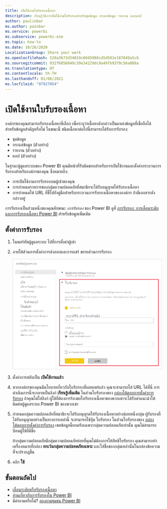 ```yaml
---
title: เปิดใช้งานใบรับรองเนื้อหา
description: เรียนรู้วิธีการเปิดใช้งานใบรับรองสำหรับชุดข้อมูล กระแสข้อมูล รายงาน และแอป
author: paulinbar
ms.author: painbar
ms.service: powerbi
ms.subservice: powerbi-eim
ms.topic: how-to
ms.date: 10/26/2020
LocalizationGroup: Share your work
ms.openlocfilehash: 520a3673d34019c6045988cd5d501e187849a5c6
ms.sourcegitcommit: 932f6856849c39e34229dc9a49fb9379c56a888a
ms.translationtype: HT
ms.contentlocale: th-TH
ms.lasthandoff: 01/06/2021
ms.locfileid: "97927054"
---
```

# <a name="enable-content-certification"></a>เปิดใช้งานใบรับรองเนื้อหา

องค์กรของคุณสามารถรับรองเนื้อหาที่เลือก เพื่อระบุว่าเนื้อหาดังกล่าวเป็นแหล่งข้อมูลที่เชื่อถือได้สำหรับข้อมูลสำคัญหรือไม่ ในขณะนี้ ชนิดเนื้อหาต่อไปนี้สามารถได้รับการรับรอง:
* ชุดข้อมูล
* กระแสข้อมูล (ตัวอย่าง)
* รายงาน (ตัวอย่าง)
* แอป (ตัวอย่าง)

ในฐานะผู้ดูแลระบบของ Power BI คุณมีหน้าที่รับผิดชอบสำหรับการเปิดใช้งานและตั้งค่ากระบวนการรับรองสำหรับองค์กรของคุณ ซึ่งหมายถึง:
* การเปิดใช้งานการรับรองบนผู้เช่าของคุณ
* การกำหนดรายการของกลุ่มความปลอดภัยที่สมาชิกจะได้รับอนุญาตให้รับรองเนื้อหา
* การกำหนดให้ URL ที่ชี้ไปยังคู่มือสำหรับกระบวนการรับรองเนื้อหาขององค์กร ถ้ามีเอกสารดังกล่าวอยู่

การรับรองเป็นส่วนหนึ่งของคุณลักษณะ *การรับรอง* ของ Power BI ดูที่ [การรับรอง: การเลื่อนระดับและการรับรองเนื้อหา Power BI](../collaborate-share/service-endorsement-overview.md) สำหรับข้อมูลเพิ่มเติม

## <a name="set-up-certification"></a>ตั้งค่าการรับรอง

1. ในพอร์ทัลผู้ดูแลระบบ ไปที่การตั้งค่าผู้เช่า
1. ภายใต้ส่วนการตั้งค่าการส่งออกและการแชร์ ขยายส่วนการรับรอง

   ![ตั้งค่าชุดข้อมูลและใบรับรองกระแสข้อมูล](media/service-admin-setup-certification/service-admin-certification-setup-dialog.png)

1. ตั้งค่าการสลับเป็น **เปิดใช้งานแล้ว**
1. หากองค์กรของคุณมีนโยบายเกี่ยวกับใบรับรองที่เผยแพร่แล้ว คุณจะสามารถใส่ URL ได้ที่นี่ การดำเนินการนี้จะกลายเป็นลิงก์ **เรียนรู้เพิ่มเติม** ในส่วนใบรับรองของ [กล่องโต้ตอบการตั้งค่าการรับรอง](../collaborate-share/service-endorse-content.md#request-content-certification) ถ้าคุณไม่ใส่ลิงก์ ผู้ใช้ที่ต้องการร้องขอใบรับรองเนื้อหาของพวกเขาจะได้รับคำแนะนำให้ติดต่อผู้ดูแลระบบ Power BI ของพวกเขา
1. กำหนดกลุ่มความปลอดภัยที่สมาชิกจะได้รับอนุญาตให้รับรองเนื้อหาอย่างน้อยหนึ่งกลุ่ม ผู้รับรองที่ได้รับอนุญาตอย่างเป็นทางการเหล่านี้ จะสามารถใช้ปุ่ม ใบรับรอง ในส่วนใบรับรองของ [กล่องโต้ตอบการตั้งค่าการรับรอง](../collaborate-share/service-endorse-content.md#certify-content) เขตข้อมูลนี้ยอมรับเฉพาะกลุ่มความปลอดภัยเท่านั้น คุณไม่สามารถป้อนผู้ใช้ที่มีชื่อ
    
    ถ้ากลุ่มความปลอดภัยมีกลุ่มความปลอดภัยย่อยที่คุณไม่ต้องการให้สิทธิใบรับรอง คุณสามารถทำเครื่องหมายที่กล่อง **ยกเว้นกลุ่มความปลอดภัยเฉพาะ** และใส่ชื่อของกลุ่มเหล่านั้นในกล่องข้อความที่จะปรากฏขึ้น
1. คลิก **ใช้**

## <a name="next-steps"></a>ขั้นตอนถัดไป
* [เลื่อนระดับหรือรับรองเนื้อหา](../collaborate-share/service-endorse-content.md)
* [อ่านเกี่ยวกับการรับรองใน Power BI](../collaborate-share/service-endorsement-overview.md)
* มีคำถามหรือไม่? [ลองถามชุมชน Power BI](https://community.powerbi.com/)
